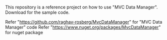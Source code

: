 This repository is a reference project on how to use "MVC Data Manager". Download for the sample code.

Refer "https://github.com/raghav-rosberg/MvcDataManager" for "MVC Data Manager" code
Refer "https://www.nuget.org/packages/MvcDataManager" for nuget package
